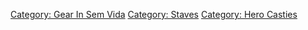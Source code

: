 [Category: Gear In Sem Vida](Category:_Gear_In_Sem_Vida "wikilink")
[Category: Staves](Category:_Staves "wikilink") [Category: Hero
Casties](Category:_Hero_Casties "wikilink")
